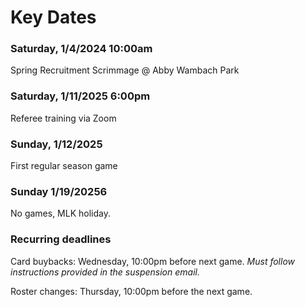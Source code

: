# Key Dates

### Saturday, 1/4/2024 10:00am 
Spring Recruitment Scrimmage @ Abby Wambach Park

### Saturday, 1/11/2025 6:00pm
Referee training via Zoom

### Sunday, 1/12/2025
First regular season game

### Sunday 1/19/20256
No games, MLK holiday. 

### Recurring deadlines

Card buybacks: Wednesday, 10:00pm before next game. *Must follow instructions provided in the suspension email.*

Roster changes: Thursday, 10:00pm before the next game. 
